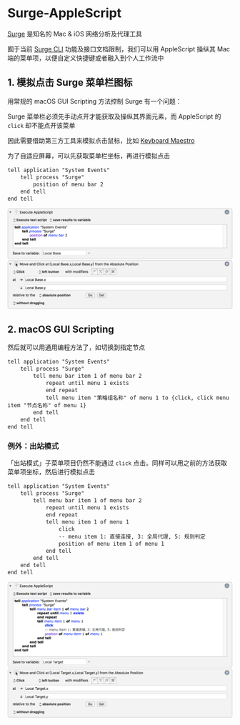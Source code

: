 # Surge-AppleScript

[Surge](https://www.nssurge.com) 是知名的 Mac & iOS 网络分析及代理工具

囿于当前 [Surge CLI](https://medium.com/@Blankwonder/surge-cli-%E5%BC%80%E5%A7%8B%E6%B5%8B%E8%AF%95-70bef9fd7169) 功能及接口文档限制，我们可以用 AppleScript 操纵其 Mac 端的菜单项，以便自定义快捷键或者融入到个人工作流中

## 1. 模拟点击 Surge 菜单栏图标

用常规的 macOS GUI Scripting 方法控制 Surge 有一个问题：

Surge 菜单栏必须先手动点开才能获取及操纵其界面元素，而 AppleScript 的 `click` 却不能点开该菜单


因此需要借助第三方工具来模拟点击鼠标，比如 [Keyboard Maestro](https://www.keyboardmaestro.com/main/)

为了自适应屏幕，可以先获取菜单栏坐标，再进行模拟点击

```AppleScript
tell application "System Events"
    tell process "Surge"
        position of menu bar 2
    end tell
end tell
```

![获取工具栏坐标并点击](https://raw.githubusercontent.com/jayqizone/Surge-AppleScript/master/images/menubar.png)

## 2. macOS GUI Scripting

然后就可以用通用编程方法了，如切换到指定节点

```AppleScript
tell application "System Events"
	tell process "Surge"
		tell menu bar item 1 of menu bar 2
			repeat until menu 1 exists
			end repeat
			tell menu item "策略组名称" of menu 1 to {click, click menu item "节点名称" of menu 1}
		end tell
	end tell
end tell
```

### 例外：出站模式

「出站模式」子菜单项目仍然不能通过 `click` 点击。同样可以用之前的方法获取菜单项坐标，然后进行模拟点击

```AppleScript
tell application "System Events"
	tell process "Surge"
		tell menu bar item 1 of menu bar 2
			repeat until menu 1 exists
			end repeat
			tell menu item 1 of menu 1
				click
				-- menu item 1: 直接连接, 3: 全局代理, 5: 规则判定
				position of menu item 1 of menu 1
			end tell
		end tell
	end tell
end tell
```

![获取菜单项坐标并点击](https://raw.githubusercontent.com/jayqizone/Surge-AppleScript/master/images/outbound.png)
